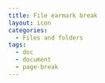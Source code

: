 ```yaml
---
title: File earmark break
layout: icon
categories:
  - Files and folders
tags:
  - doc
  - document
  - page-break
---
```

